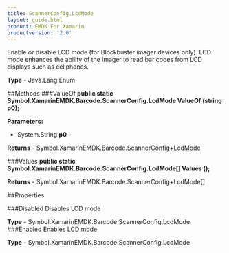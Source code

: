 ```yaml
---
title: ScannerConfig.LcdMode
layout: guide.html
product: EMDK For Xamarin
productversion: '2.0'
---
```

Enable or disable LCD mode (for Blockbuster imager devices only). LCD mode enhances the ability of the imager to read bar codes from LCD displays such as cellphones.

**Type** - Java.Lang.Enum

##Methods
###ValueOf
**public static Symbol.XamarinEMDK.Barcode.ScannerConfig.LcdMode ValueOf (string p0);**


        

**Parameters:** 

* System.String **p0** - 
        

**Returns** - Symbol.XamarinEMDK.Barcode.ScannerConfig+LcdMode

###Values
**public static Symbol.XamarinEMDK.Barcode.ScannerConfig.LcdMode[] Values ();**


        


**Returns** - Symbol.XamarinEMDK.Barcode.ScannerConfig+LcdMode[]

##Properties

###Disabled
Disables LCD mode

**Type** - Symbol.XamarinEMDK.Barcode.ScannerConfig.LcdMode
###Enabled
Enables LCD mode

**Type** - Symbol.XamarinEMDK.Barcode.ScannerConfig.LcdMode











